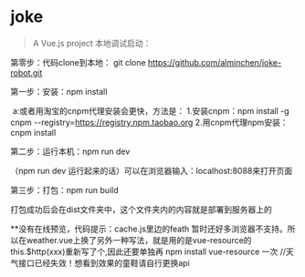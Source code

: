 # joke
> A Vue.js project
本地调试启动：

第零步：代码clone到本地： git clone https://github.com/alminchen/joke-robot.git

第一步：安装：npm install

 a:或者用淘宝的cnpm代理安装会更快，方法是：
 1.安装cnpm：npm install -g cnpm --registry=https://registry.npm.taobao.org 
 2.用cnpm代理npm安装： cnpm install

第二步：运行本机：npm run dev

（npm run dev 运行起来的话）可以在浏览器输入：localhost:8088来打开页面

第三步：打包：npm run build

打包成功后会在dist文件夹中，这个文件夹内的内容就是部署到服务器上的

**没有在线预览，代码提示：cache.js里边的feath 暂时还好多浏览器不支持。所以在weather.vue上换了另外一种写法，就是用的是vue-resource的this.$http(xxx)重新写了个,因此还要单独再 npm install vue-resource 一次
//天气接口已经失效！想看到效果的童鞋请自行更换api
